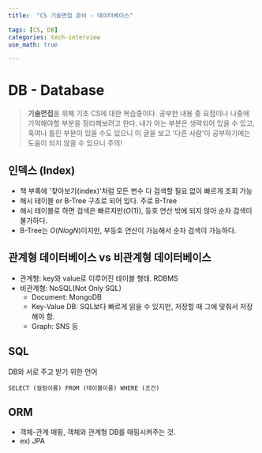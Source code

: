 ```yaml
---
title:	"CS 기술면접 준비 - 데이터베이스"

tags: [CS, DB]
categories: tech-interview
use_math: true

---
```

# DB - Database

> **기술면접**을 위해 기초 CS에 대한 복습중이다.
공부한 내용 중 요점이나 나중에 기억해야할 부분을 정리해보려고 한다.
내가 아는 부분은 생략되어 있을 수 있고, 혹여나 틀린 부분이 있을 수도 있으니 이 글을 보고 '다른 사람'이 공부하기에는 도움이 되지 않을 수 있으니 주의!


## 인덱스 (Index)
- 책 부록에 '찾아보기(index)'처럼 모든 변수 다 검색할 필요 없이 빠르게 조회 가능
- 해시 테이블 or B-Tree 구조로 되어 있다. 주로 B-Tree
- 해시 테이블로 하면 검색은 빠르지만($O(1)$), 등호 연산 밖에 되지 않아 순차 검색이 불가하다.
- B-Tree는 $O(NlogN)$이지만, 부등호 연산이 가능해서 순차 검색이 가능하다.

## 관계형 데이터베이스 vs 비관계형 데이터베이스
- 관계형: key와 value로 이루어진 테이블 형태. RDBMS
- 비관계형: NoSQL(Not Only SQL)
    - Document: MongoDB
    - Key-Value DB: SQL보다 빠르게 읽을 수 있지만, 저장할 때 그에 맞춰서 저장해야 함.
    - Graph: SNS 등
    
## SQL
DB와 서로 주고 받기 위한 언어
```
SELECT (컬럼이름) FROM (테이블이름) WHERE (조건)
```

## ORM
- 객체-관계 매핑, 객체와 관계형 DB를 매핑시켜주는 것.
- ex) JPA